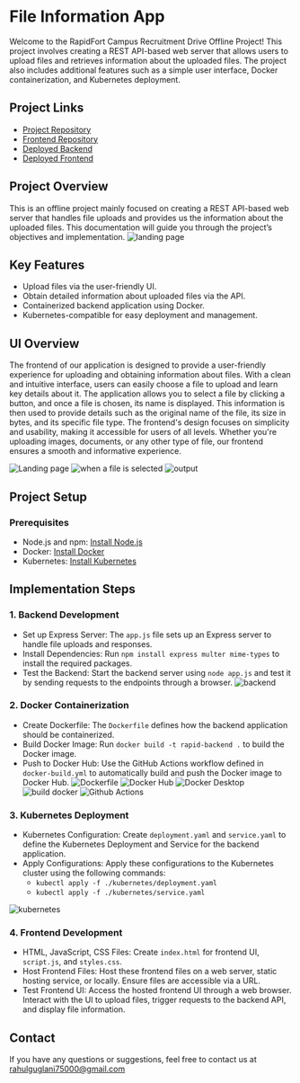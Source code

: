 # File Information App

Welcome to the RapidFort Campus Recruitment Drive Offline Project! This project involves creating a REST API-based web server that allows users to upload files and retrieves information about the uploaded files. The project also includes additional features such as a simple user interface, Docker containerization, and Kubernetes deployment.

## Project Links

- [Project Repository](https://github.com/rahulguglani/rf-backend)
- [Frontend Repository](https://github.com/rahulguglani/rf-frontend)
- [Deployed Backend](https://rf-backend-production.up.railway.app/)
- [Deployed Frontend](https://file-info-rapidfort.netlify.app/)


## Project Overview
This is an offline project mainly focused on creating a REST API-based web server that handles file uploads and provides us the information about the uploaded files. This documentation will guide you through the project’s objectives and implementation.
![landing page](image.png)

## Key Features

- Upload files via the user-friendly UI.
- Obtain detailed information about uploaded files via the API.
- Containerized backend application using Docker.
- Kubernetes-compatible for easy deployment and management.

## UI Overview

The frontend of our application is designed to provide a user-friendly experience for uploading and obtaining information about files. With a clean and intuitive interface, users can easily choose a file to upload and learn key details about it. The application allows you to select a file by clicking a button, and once a file is chosen, its name is displayed. This information is then used to provide details such as the original name of the file, its size in bytes, and its specific file type. The frontend's design focuses on simplicity and usability, making it accessible for users of all levels. Whether you're uploading images, documents, or any other type of file, our frontend ensures a smooth and informative experience.

![Landing page](image-7.png)
![when a file is selected](image-8.png)
![output](image-9.png)

## Project Setup

### Prerequisites

- Node.js and npm: [Install Node.js](https://nodejs.org/)
- Docker: [Install Docker](https://www.docker.com/)
- Kubernetes: [Install Kubernetes](https://kubernetes.io/)

## Implementation Steps

### 1. Backend Development

- Set up Express Server: The `app.js` file sets up an Express server to handle file uploads and responses.
- Install Dependencies: Run `npm install express multer mime-types` to install the required packages.
- Test the Backend: Start the backend server using `node app.js` and test it by sending requests to the endpoints through a browser.
![backend](image-1.png)

### 2. Docker Containerization

- Create Dockerfile: The `Dockerfile` defines how the backend application should be containerized.
- Build Docker Image: Run `docker build -t rapid-backend .` to build the Docker image.
- Push to Docker Hub: Use the GitHub Actions workflow defined in `docker-build.yml` to automatically build and push the Docker image to Docker Hub.
![Dockerfile](image-3.png)
![Docker Hub](image-4.png)
![Docker Desktop](image-2.png)
![build docker](image-5.png)
![Github Actions](image-6.png)

### 3. Kubernetes Deployment

- Kubernetes Configuration: Create `deployment.yaml` and `service.yaml` to define the Kubernetes Deployment and Service for the backend application.
- Apply Configurations: Apply these configurations to the Kubernetes cluster using the following commands:
  - `kubectl apply -f ./kubernetes/deployment.yaml`
  - `kubectl apply -f ./kubernetes/service.yaml`

![kubernetes](image-10.png)


### 4. Frontend Development

- HTML, JavaScript, CSS Files: Create `index.html` for frontend UI, `script.js`, and `styles.css`.
- Host Frontend Files: Host these frontend files on a web server, static hosting service, or locally. Ensure files are accessible via a URL.
- Test Frontend UI: Access the hosted frontend UI through a web browser. Interact with the UI to upload files, trigger requests to the backend API, and display file information.

## Contact

If you have any questions or suggestions, feel free to contact us at rahulguglani75000@gmail.com
